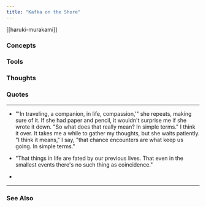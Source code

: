 ```yaml
---
title: "Kafka on the Shore"
---
```


[[haruki-murakami]]

### Concepts

### Tools

### Thoughts

### Quotes
---

- "'In traveling, a companion, in life, compassion,'" she repeats, making sure of it. If she had paper and pencil, it wouldn't surprise me if she wrote it down. "So what does that really mean? In simple terms." I think it over. It takes me a while to gather my thoughts, but she waits patiently. "I think it means," I say, "that chance encounters are what keep us going. In simple terms."

- "That things in life are fated by our previous lives. That even in the smallest events there's no such thing as coincidence."
- 

----
### See Also
